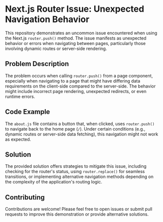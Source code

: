 # Next.js Router Issue: Unexpected Navigation Behavior

This repository demonstrates an uncommon issue encountered when using the Next.js `router.push()` method.  The issue manifests as unexpected behavior or errors when navigating between pages, particularly those involving dynamic routes or server-side rendering.

## Problem Description

The problem occurs when calling `router.push()` from a page component, especially when navigating to a page that might have differing data requirements on the client-side compared to the server-side.  The behavior might include incorrect page rendering, unexpected redirects, or even runtime errors.

## Code Example

The `about.js` file contains a button that, when clicked, uses `router.push()` to navigate back to the home page (`/`).  Under certain conditions (e.g., dynamic routes or server-side data fetching), this navigation might not work as expected.

## Solution

The provided solution offers strategies to mitigate this issue, including checking for the router's status, using `router.replace()` for seamless transitions, or implementing alternative navigation methods depending on the complexity of the application's routing logic.

## Contributing

Contributions are welcome! Please feel free to open issues or submit pull requests to improve this demonstration or provide alternative solutions.